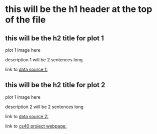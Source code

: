 # this will be the h1 header at the top of the file

## this will be the h2 title for plot 1
plot 1 image here

description 1 will be 2 sentences long

link to [data source 1:](https://google.com)

## this will be the h2 title for plot 2
plot 1 image here

description 2 will be 2 sentences long

link to [data source 2:](https://google.com)


link to [cs40 project webpage:](https://github.com/mikeizbicki/cmc-csci040/tree/2020fall/hw_02)
